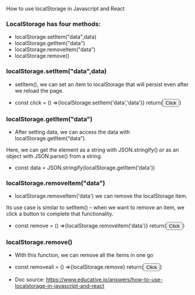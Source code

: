 How to use localStorage in Javascript and React

### LocalStorage has four methods:

- localStorage.setItem("data",data)
- localStorage.getItem("data")
- localStorage.removeItem("data")
- localStorage.remove()

### localStorage.setItem("data",data)

- setItem(), we can set an item to localStorage that will persist even after we reload the page.

- const click = () =>{localStorage.setItem('data','data')}
return(<button onClick = {click}>Click</button>)

### localStorage.getItem("data")
- After setting data, we can access the data with localStorage.getItem(“data”).

Here, we can get the element as a string with JSON.stringify() or as an object with JSON.parse() from a string.

- const data = JSON.stringify(localStorage.getItem('data'))

### localStorage.removeItem("data")
- localStorage.removeItem('data') we can remove the localStorage item.

Its use case is similar to setItem() – when we want to remove an item, we click a button to complete that functionality.

- const remove = () =>{localStorage.removeItem('data')}
return(<button onClick = {remove}>Click</button>)

### localStorage.remove()
- With this function, we can remove all the items in one go
- const removeall = () =>{localStorage.remove}
return(<button onClick = {removeall}>Click</button>)


- Doc source: https://www.educative.io/answers/how-to-use-localstorage-in-javascript-and-react